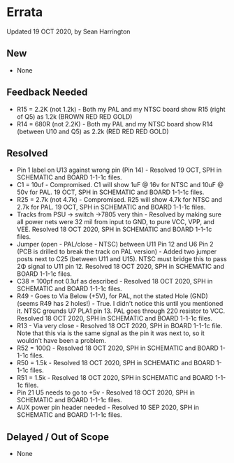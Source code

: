 # Errata
Updated 19 OCT 2020, by Sean Harrington<br/>

## New
* None

## Feedback Needed
* R15 = 2.2K (not 1.2k) - Both my PAL and my NTSC board show R15 (right of Q5) as 1.2k (BROWN RED RED GOLD)
* R14 = 680R (not 2.2K) - Both my PAL and my NTSC board show R14 (between U10 and Q5) as 2.2k (RED RED RED GOLD)

## Resolved
* Pin 1 label on U13 against wrong pin (Pin 14) - Resolved 19 OCT, SPH in SCHEMATIC and BOARD 1-1-1c files.
* C1 = 10uf - Compromised. C1 will show 1uF @ 16v for NTSC and 10uF @ 50v for PAL. 19 OCT, SPH in SCHEMATIC and BOARD 1-1-1c files.
* R25 = 2.7k (not 4.7k) - Compromised. R25 will show 4.7k for NTSC and 2.7k for PAL. 19 OCT, SPH in SCHEMATIC and BOARD 1-1-1c files.
* Tracks from PSU -> switch ->7805 very thin - Resolved by making sure all power nets were 32 mil from input to GND, to pure VCC, VPP, and VEE. Resolved 18 OCT 2020, SPH in SCHEMATIC and BOARD 1-1-1c files.
* Jumper (open - PAL/close - NTSC) between U11 Pin 12 and U6 Pin 2 (PCB is drilled to break the track on PAL version) - Added two jumper posts next to C25 (between U11 and U15). NTSC must bridge this to pass 2Φ signal to U11 pin 12. Resolved 18 OCT 2020, SPH in SCHEMATIC and BOARD 1-1-1c files.
* C38 = 100pf not 0.1uf as described - Resolved 18 OCT 2020, SPH in SCHEMATIC and BOARD 1-1-1c files.
* R49 - Goes to Via Below (+5V), for PAL, not the stated Hole (GND) (seems R49 has 2 holes!) - True. I didn't notice this until you mentioned it. NTSC grounds U7 PLA1 pin 13. PAL goes through 220 resistor to VCC. Resolved 18 OCT 2020, SPH in SCHEMATIC and BOARD 1-1-1c files.
* R13 - Via very close - Resolved 18 OCT 2020, SPH in BOARD 1-1-1c file. Note that this via is the same signal as the pin it was next to, so it wouldn't have been a problem.
* R52 = 100Ω - Resolved 18 OCT 2020, SPH in SCHEMATIC and BOARD 1-1-1c files.
* R50 = 1.5k - Resolved 18 OCT 2020, SPH in SCHEMATIC and BOARD 1-1-1c files.
* R51 = 1.5k - Resolved 18 OCT 2020, SPH in SCHEMATIC and BOARD 1-1-1c files.
* Pin 21 U5 needs to go to +5v - Resolved 18 OCT 2020, SPH in SCHEMATIC and BOARD 1-1-1c files.
* AUX power pin header needed - Resolved 10 SEP 2020, SPH in SCHEMATIC and BOARD 1-1-1c files.

## Delayed / Out of Scope
* None
